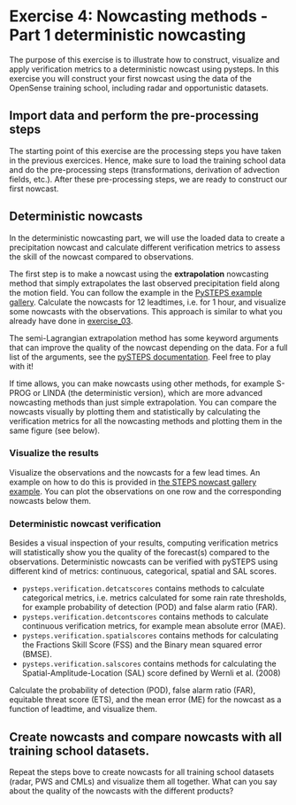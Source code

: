 # Exercise 4: Nowcasting methods - Part 1 deterministic nowcasting

The purpose of this exercise is to illustrate how to construct, visualize and apply verification metrics to a deterministic nowcast using pysteps.
In this exercise you will construct your first nowcast using the data of the OpenSense training school, including radar and opportunistic datasets.

## Import data and perform the pre-processing steps
The starting point of this exercise are the processing steps you have taken in the previous exercices. Hence, make sure to load the training school data and do the pre-processing steps (transformations, derivation of advection fields, etc.). After these pre-processing steps, we are ready to construct our first nowcast.

## Deterministic nowcasts
In the deterministic nowcasting part, we will use the loaded data to create a precipitation nowcast and calculate different verification metrics to assess the skill of the nowcast compared to observations.

The first step is to make a nowcast using the **extrapolation** nowcasting method that simply extrapolates the last observed precipitation field along the motion field. You can follow the example in the [PySTEPS example gallery](https://pysteps.readthedocs.io/en/stable/auto_examples/plot_extrapolation_nowcast.html#sphx-glr-auto-examples-plot-extrapolation-nowcast-py). Calculate the nowcasts for 12 leadtimes, i.e. for 1 hour, and visualize some nowcasts with the observations. This approach is similar to what you already have done in [exercise_03](./exercise_03_optical_flow_and_extrapolation.md).

The semi-Lagrangian extrapolation method has some keyword arguments that can improve the quality of the nowcast depending on the data. For a full list of the arguments, see the [pySTEPS documentation](https://pysteps.readthedocs.io/en/latest/generated/pysteps.extrapolation.semilagrangian.extrapolate.html). Feel free to play with it!

If time allows, you can make nowcasts using other methods, for example S-PROG or LINDA (the deterministic version), which are more advanced nowcasting methods than just simple extrapolation. You can compare the nowcasts visually by plotting them and statistically by calculating the verification metrics for all the nowcasting methods and plotting them in the same figure (see below).

### Visualize the results
Visualize the observations and the nowcasts for a few lead times. An example on how to do this is provided in [the STEPS nowcast gallery example](https://pysteps.readthedocs.io/en/latest/auto_examples/plot_steps_nowcast.html#stochastic-nowcast-with-steps). You can plot the observations on one row and the corresponding nowcasts below them.

### Deterministic nowcast verification
Besides a visual inspection of your results, computing verification metrics will statistically show you the quality of the forecast(s) compared to the observations. Deterministic nowcasts can be verified with pySTEPS using different kind of metrics: continuous, categorical, spatial and SAL scores.

- `pysteps.verification.detcatscores` contains methods to calculate categorical metrics, i.e. metrics calculated for some rain rate thresholds, for example probability of detection (POD) and false alarm ratio (FAR).
- `pysteps.verification.detcontscores` contains methods to calculate continuous verification metrics, for example mean absolute error (MAE).
- `pysteps.verification.spatialscores` contains methods for calculating the Fractions Skill Score (FSS) and the Binary mean squared error (BMSE).
- `pysteps.verification.salscores` contains methods for calculating the Spatial-Amplitude-Location (SAL) score defined by Wernli et al. (2008)

Calculate the probability of detection (POD), false alarm ratio (FAR), equitable threat score (ETS), and the mean error (ME) for the nowcast as a function of leadtime, and visualize them.

## Create nowcasts and compare nowcasts with all training school datasets.
Repeat the steps bove to create nowcasts for all training school datasets (radar, PWS and CMLs) and visualize them all together. What can you say about the quality of the nowcasts with the different products?